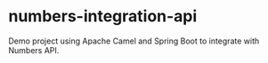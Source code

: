 # numbers-integration-api
Demo project using Apache Camel and Spring Boot to integrate with Numbers API.
